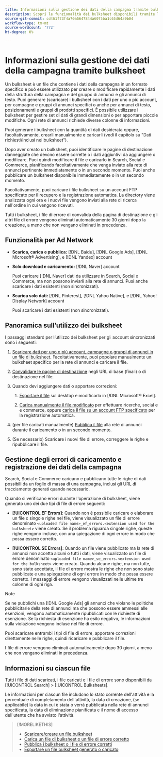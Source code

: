 ```yaml
---
title: Informazioni sulla gestione dei dati della campagna tramite bulksheet
description: Scopri le funzionalità dei bulksheet disponibili tramite la rete di annunci, il flusso di lavoro dei bulksheet e la gestione degli errori.
source-git-commit: cd461f73f4a70a5647844a6075ba1c65d64a9b04
workflow-type: tm+mt
source-wordcount: '772'
ht-degree: 0%

---
```


# Informazioni sulla gestione dei dati della campagna tramite bulksheet

Un bulksheet è un file che contiene i dati della campagna in un formato specifico e può essere utilizzato per creare o modificare rapidamente i dati della struttura della campagna e del gruppo di annunci e gli annunci di testo. Puoi generare (scaricare) i bulksheet con i dati per uno o più account, per campagne e gruppi di annunci specifici o anche per annunci di testo, posizionamenti e gruppi di prodotti specifici. È possibile utilizzare i bulksheet per gestire set di dati di grandi dimensioni o per apportare piccole modifiche. Ogni rete di annunci richiede diverse colonne di informazioni.

Puoi generare i bulksheet con la quantità di dati desiderata oppure, facoltativamente, crearli manualmente e caricarli (vedi il capitolo su &quot;Dati richiesti/inclusi nei bulksheet&quot;).

Dopo aver creato un bulksheet, puoi identificare le pagine di destinazione danneggiate che devono essere corrette o i dati aggiuntivi da aggiungere o modificare. Puoi quindi modificare il file e caricarlo in Search, Social e Commerce, pianificando facoltativamente che venga inviato alla rete di annunci pertinente immediatamente o in un secondo momento. Puoi anche pubblicare un bulksheet disponibile immediatamente o in un secondo momento.

Facoltativamente, puoi caricare i file bulksheet su un account FTP specificato per il recupero e la registrazione automatica. La directory viene analizzata ogni ora e i nuovi file vengono inviati alla rete di ricerca nell&#39;ordine in cui vengono ricevuti.

Tutti i bulksheet, i file di errore di convalida della pagina di destinazione e gli altri file di errore vengono eliminati automaticamente 30 giorni dopo la creazione, a meno che non vengano eliminati in precedenza.

## Funzionalità per Ad Network

* **Scarica, carica e pubblica:**  [!DNL Baidu], [!DNL Google Ads], [!DNL Microsoft® Advertising], e [!DNL Yandex] account

* **Solo download e caricamento:** [!DNL Naver] account

   Puoi caricare [!DNL Naver] dati da utilizzare in Search, Social e Commerce, ma non possono inviarli alla rete di annunci. Puoi anche scaricare i dati esistenti (non sincronizzati).

* **Scarica solo dati:**  [!DNL Pinterest], [!DNL Yahoo Native], e [!DNL Yahoo! Display Network] account

   Puoi scaricare i dati esistenti (non sincronizzati).

## Panoramica sull’utilizzo dei bulksheet

I passaggi standard per l’utilizzo dei bulksheet per gli account sincronizzati sono i seguenti:

<!-- insert image
  [EDIT/RECREATE FILE to replace "search engine"]
-->

1. [Scaricare dati per uno o più account, campagne o gruppi di annunci in un file di bulksheet](bulksheet-download.md). Facoltativamente, puoi popolare manualmente un bulksheet specifico per la rete di annunci e caricare il file.

1. [Convalidare le pagine di destinazione](bulksheet-validate-landing-pages.md) negli URL di base (finali) o di destinazione nel file.

1. Quando devi aggiungere dati o apportare correzioni:

   1. [Esportare il file](bulksheet-export.md) sul desktop e modificarlo in [!DNL Microsoft® Excel].

   1. [Carica manualmente il file modificato](bulksheet-upload.md) per effettuare ricerche, social e e commerce, oppure [carica il file su un account FTP specificato](bulksheet-ftp-account.md) per la registrazione automatica.

1. (per file caricati manualmente) [Pubblica il file](bulksheet-post.md) alla rete di annunci durante il caricamento o in un secondo momento.

1. (Se necessario) Scaricare i nuovi file di errore, correggere le righe e ripubblicare il file.

## Gestione degli errori di caricamento e registrazione dei dati della campagna

Search, Social e Commerce caricano e pubblicano tutte le righe di dati possibili da un foglio di massa di una campagna, inclusi gli URL di tracciamento generati quando necessario.

Quando si verificano errori durante l&#39;operazione di bulksheet, viene generato uno dei due tipi di file di errore seguenti:

* **[!UICONTROL EF Errors]:**  Quando non è possibile caricare o elaborare un file o singole righe nel file, viene visualizzato un file di errore denominato `<uploaded file name>_ef_errors.<extension used for the bulksheet>` viene creato. Se il problema riguarda singole righe, queste righe vengono incluse, con una spiegazione di ogni errore in modo che possa essere corretto.

* **[!UICONTROL SE Errors]:**  Quando un file viene pubblicato ma la rete di annunci non accetta alcuni o tutti i dati, viene visualizzato un file di errore denominato `<uploaded file name>_se_errors.<extension used for the bulksheet>` viene creato. Quando alcune righe, ma non tutte, sono state accettate, il file di errore mostra le righe che non sono state pubblicate e una spiegazione di ogni errore in modo che possa essere corretto. I messaggi di errore vengono visualizzati nelle ultime tre colonne di ogni riga.

>[!NOTE]
>
>Se ne pubblichi una [!DNL Google Ads] gli annunci che violano le politiche pubblicitarie della rete di annunci ma che possono essere ammessi alle esenzioni, vengono automaticamente ripubblicati con le richieste di esenzione. Se la richiesta di esenzione ha esito negativo, le informazioni sulla violazione vengono incluse nel file di errore.

Puoi scaricare entrambi i tipi di file di errore, apportare correzioni direttamente nelle righe, quindi ricaricare e pubblicare il file.

I file di errore vengono eliminati automaticamente dopo 30 giorni, a meno che non vengano eliminati in precedenza.

## Informazioni su ciascun file

Tutti i file di dati scaricati, i file caricati e i file di errore sono disponibili da [!UICONTROL Search] > [!UICONTROL Bulksheets].

Le informazioni per ciascun file includono lo stato corrente dell&#39;attività e la percentuale di completamento dell&#39;attività, la data di creazione, (se applicabile) la data in cui è stata o verrà pubblicata nella rete di annunci specificata, la data di eliminazione pianificata e il nome di accesso dell&#39;utente che ha avviato l&#39;attività.

>[!MORELIKETHIS]
>
>* [Scaricare/creare un file bulksheet](/help/search-social-commerce/campaign-management/bulksheets/bulksheet-download.md)
>* [Carica un file di bulksheet o un file di errore corretto](bulksheet-upload.md)
>* [Pubblica i bulksheet o i file di errore corretti](bulksheet-post.md)
>* [Esportare un file bulksheet generato o caricato](bulksheet-export.md)

